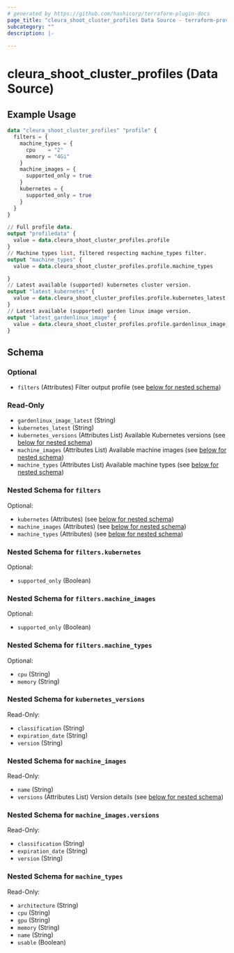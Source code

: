 ```yaml
---
# generated by https://github.com/hashicorp/terraform-plugin-docs
page_title: "cleura_shoot_cluster_profiles Data Source - terraform-provider-cleura"
subcategory: ""
description: |-
  
---
```


# cleura_shoot_cluster_profiles (Data Source)



## Example Usage

```terraform
data "cleura_shoot_cluster_profiles" "profile" {
  filters = {
    machine_types = {
      cpu    = "2"
      memory = "4Gi"
    }
    machine_images = {
      supported_only = true
    }
    kubernetes = {
      supported_only = true
    }
  }
}

// Full profile data.
output "profiledata" {
  value = data.cleura_shoot_cluster_profiles.profile
}
// Machine types list, filtered respecting machine_types filter.
output "machine_types" {
  value = data.cleura_shoot_cluster_profiles.profile.machine_types

}
// Latest available (supported) kubernetes cluster version.
output "latest_kubernetes" {
  value = data.cleura_shoot_cluster_profiles.profile.kubernetes_latest
}
// Latest available (supported) garden linux image version.
output "latest_gardenlinux_image" {
  value = data.cleura_shoot_cluster_profiles.profile.gardenlinux_image_latest
}
```

<!-- schema generated by tfplugindocs -->
## Schema

### Optional

- `filters` (Attributes) Filter output profile (see [below for nested schema](#nestedatt--filters))

### Read-Only

- `gardenlinux_image_latest` (String)
- `kubernetes_latest` (String)
- `kubernetes_versions` (Attributes List) Available Kubernetes versions (see [below for nested schema](#nestedatt--kubernetes_versions))
- `machine_images` (Attributes List) Available machine images (see [below for nested schema](#nestedatt--machine_images))
- `machine_types` (Attributes List) Available machine types (see [below for nested schema](#nestedatt--machine_types))

<a id="nestedatt--filters"></a>
### Nested Schema for `filters`

Optional:

- `kubernetes` (Attributes) (see [below for nested schema](#nestedatt--filters--kubernetes))
- `machine_images` (Attributes) (see [below for nested schema](#nestedatt--filters--machine_images))
- `machine_types` (Attributes) (see [below for nested schema](#nestedatt--filters--machine_types))

<a id="nestedatt--filters--kubernetes"></a>
### Nested Schema for `filters.kubernetes`

Optional:

- `supported_only` (Boolean)


<a id="nestedatt--filters--machine_images"></a>
### Nested Schema for `filters.machine_images`

Optional:

- `supported_only` (Boolean)


<a id="nestedatt--filters--machine_types"></a>
### Nested Schema for `filters.machine_types`

Optional:

- `cpu` (String)
- `memory` (String)



<a id="nestedatt--kubernetes_versions"></a>
### Nested Schema for `kubernetes_versions`

Read-Only:

- `classification` (String)
- `expiration_date` (String)
- `version` (String)


<a id="nestedatt--machine_images"></a>
### Nested Schema for `machine_images`

Read-Only:

- `name` (String)
- `versions` (Attributes List) Version details (see [below for nested schema](#nestedatt--machine_images--versions))

<a id="nestedatt--machine_images--versions"></a>
### Nested Schema for `machine_images.versions`

Read-Only:

- `classification` (String)
- `expiration_date` (String)
- `version` (String)



<a id="nestedatt--machine_types"></a>
### Nested Schema for `machine_types`

Read-Only:

- `architecture` (String)
- `cpu` (String)
- `gpu` (String)
- `memory` (String)
- `name` (String)
- `usable` (Boolean)
